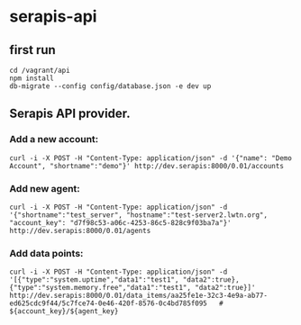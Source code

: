 # serapis-api

## first run
```
cd /vagrant/api
npm install
db-migrate --config config/database.json -e dev up
```

## Serapis API provider.

### Add a new account:
```
curl -i -X POST -H "Content-Type: application/json" -d '{"name": "Demo Account", "shortname":"demo"}' http://dev.serapis:8000/0.01/accounts
```

### Add new agent:
```
curl -i -X POST -H "Content-Type: application/json" -d '{"shortname":"test_server", "hostname":"test-server2.lwtn.org", "account_key": "d7f98c53-a06c-4253-86c5-828c9f03ba7a"}' http://dev.serapis:8000/0.01/agents
```

### Add data points:
```
curl -i -X POST -H "Content-Type: application/json" -d '[{"type":"system.uptime","data1":"test1", "data2":true},{"type":"system.memory.free","data1":"test1", "data2":true}]' http://dev.serapis:8000/0.01/data_items/aa25fe1e-32c3-4e9a-ab77-ed625cdc9f44/5c7fce74-0e46-420f-8576-0c4bd785f095   # ${account_key}/${agent_key}
```
 
